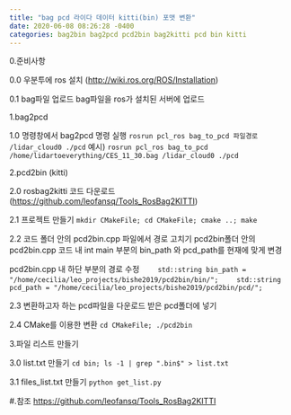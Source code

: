 ```yaml
---
title: "bag pcd 라이다 데이터 kitti(bin) 포맷 변환"
date: 2020-06-08 08:26:28 -0400
categories: bag2bin bag2pcd pcd2bin bag2kitti pcd bin kitti
---
```


0.준비사항

0.0 우분투에 ros 설치
(http://wiki.ros.org/ROS/Installation)

0.1 bag파일 업로드
bag파일을 ros가 설치된 서버에 업로드

1.bag2pcd

1.0 명령창에서 bag2pcd 명령 실행
`rosrun pcl_ros bag_to_pcd 파일경로 /lidar_cloud0 ./pcd`
예시)
`rosrun pcl_ros bag_to_pcd /home/lidartoeverything/CES_11_30.bag /lidar_cloud0 ./pcd`

2.pcd2bin (kitti)

2.0 rosbag2kitti 코드 다운로드 
(https://github.com/leofansq/Tools_RosBag2KITTI)

2.1
프로젝트 만들기
`mkdir CMakeFile; cd CMakeFile; cmake ..; make`

2.2 코드 폴더 안의 pcd2bin.cpp 파일에서 경로 고치기
pcd2bin폴더 안의 pcd2bin.cpp 코드 내 int main 부분의 bin_path 와 pcd_path를 현재에 맞게 변경

pcd2bin.cpp 내 하단 부분의 경로 수정 
`    std::string bin_path = "/home/cecilia/leo_projects/bishe2019/pcd2bin/bin/";`
`    std::string pcd_path = "/home/cecilia/leo_projects/bishe2019/pcd2bin/pcd/";`

2.3 변환하고자 하는 pcd파일을 다운로드 받은 pcd폴더에 넣기

2.4 CMake를 이용한 변환
`cd CMakeFile; ./pcd2bin`

3.파일 리스트 만들기

3.0 list.txt 만들기
`cd bin; ls -1 | grep ".bin$" > list.txt`

3.1 files_list.txt 만들기
`python get_list.py`

#.참조
https://github.com/leofansq/Tools_RosBag2KITTI
